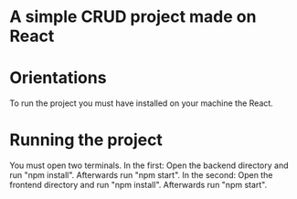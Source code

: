 # A simple CRUD project made on React

# Orientations
To run the project you must have installed on your machine the React.

# Running the project
You must open two terminals.
In the first: Open the backend directory and run "npm install". Afterwards run "npm start".
In the second: Open the frontend directory and run "npm install". Afterwards run "npm start".

